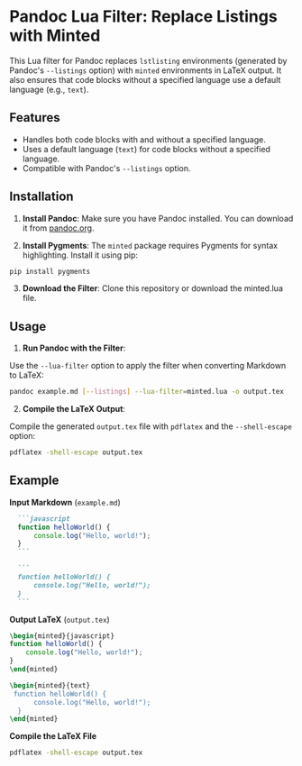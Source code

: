 # Pandoc Lua Filter: Replace Listings with Minted

This Lua filter for Pandoc replaces `lstlisting` environments (generated by Pandoc's `--listings` option) with `minted` environments in LaTeX output. It also ensures that code blocks without a specified language use a default language (e.g., `text`).

## Features

- Handles both code blocks with and without a specified language.
- Uses a default language (`text`) for code blocks without a specified language.
- Compatible with Pandoc's `--listings` option.

## Installation

1. **Install Pandoc**: Make sure you have Pandoc installed. You can download it from [pandoc.org](https://pandoc.org/installing.html).

2. **Install Pygments**: The `minted` package requires Pygments for syntax highlighting. Install it using pip:

```bash
pip install pygments
```
   
3. **Download the Filter**: Clone this repository or download the minted.lua file.

## Usage

1. **Run Pandoc with the Filter**:

Use the `--lua-filter` option to apply the filter when converting Markdown to LaTeX:

```bash
pandoc example.md [--listings] --lua-filter=minted.lua -o output.tex
```

2. **Compile the LaTeX Output**:

Compile the generated `output.tex` file with `pdflatex` and the `--shell-escape` option:

```bash
pdflatex -shell-escape output.tex
```

## Example

**Input Markdown** (`example.md`)


`````markdown
  ```javascript
  function helloWorld() {
      console.log("Hello, world!");
  }
  ```

  ```
  function helloWorld() {
      console.log("Hello, world!");
  }
  ```
`````

**Output LaTeX** (`output.tex`)

```latex
\begin{minted}{javascript}
function helloWorld() {
    console.log("Hello, world!");
}
\end{minted}

\begin{minted}{text}
 function helloWorld() {
      console.log("Hello, world!");
  }
\end{minted}

```


**Compile the LaTeX File**

```bash
pdflatex -shell-escape output.tex
```


